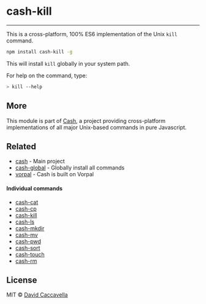 # cash-kill

---

This is a cross-platform, 100% ES6 implementation of the Unix `kill` command.

```bash
npm install cash-kill -g
```

This will install `kill` globally in your system path.

For help on the command, type:

```bash
> kill --help
```

## More

This module is part of [Cash](https://github.com/dthree/cash), a project providing cross-platform implementations of all major Unix-based commands in pure Javascript.

## Related

- [cash](https://github.com/dthree/cash) - Main project
- [cash-global](https://npmjs.com/package/cash-global) - Globally install all commands
- [vorpal](https://github.com/dthree/vorpal) - Cash is built on Vorpal

#### Individual commands

- [cash-cat](https://npmjs.com/package/cash-cat)
- [cash-cp](https://npmjs.com/package/cash-cp)
- [cash-kill](https://npmjs.com/package/cash-kill)
- [cash-ls](https://npmjs.com/package/cash-ls)
- [cash-mkdir](https://npmjs.com/package/cash-mkdir)
- [cash-mv](https://npmjs.com/package/cash-mv)
- [cash-pwd](https://npmjs.com/package/cash-pwd)
- [cash-sort](https://npmjs.com/package/cash-sort)
- [cash-touch](https://npmjs.com/package/cash-touch)
- [cash-rm](https://npmjs.com/package/cash-rm)

## License

MIT © [David Caccavella](https://github.com/dthree)
